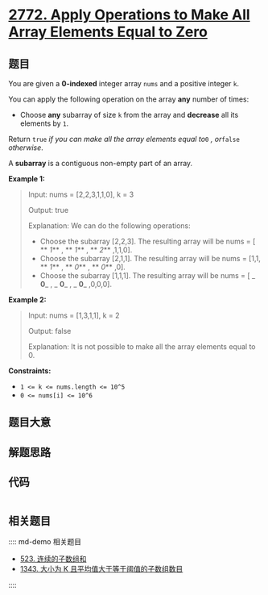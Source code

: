 # [2772. Apply Operations to Make All Array Elements Equal to Zero](https://leetcode.com/problems/apply-operations-to-make-all-array-elements-equal-to-zero/)

## 题目

You are given a **0-indexed** integer array `nums` and a positive integer `k`.

You can apply the following operation on the array **any** number of times:

- Choose **any** subarray of size `k` from the array and **decrease** all its elements by `1`.

Return `true` _if you can make all the array elements equal to_`0` _,
or_`false` _otherwise_.

A **subarray** is a contiguous non-empty part of an array.

**Example 1:**

> Input: nums = [2,2,3,1,1,0], k = 3
>
> Output: true
>
> Explanation: We can do the following operations:
>
> - Choose the subarray [2,2,3]. The resulting array will be nums = [ ** _1_** , ** _1_** , ** _2_** ,1,1,0].
> - Choose the subarray [2,1,1]. The resulting array will be nums = [1,1, ** _1_** , ** _0_** , ** _0_** ,0].
> - Choose the subarray [1,1,1]. The resulting array will be nums = [ _ **0**_ , _ **0**_ , _ **0**_ ,0,0,0].

**Example 2:**

> Input: nums = [1,3,1,1], k = 2
>
> Output: false
>
> Explanation: It is not possible to make all the array elements equal to 0.

**Constraints:**

- `1 <= k <= nums.length <= 10^5`
- `0 <= nums[i] <= 10^6`

## 题目大意

## 解题思路

## 代码

```javascript

```

## 相关题目

:::: md-demo 相关题目

- [523. 连续的子数组和](https://leetcode.com/problems/continuous-subarray-sum)
- [1343. 大小为 K 且平均值大于等于阈值的子数组数目](https://leetcode.com/problems/number-of-sub-arrays-of-size-k-and-average-greater-than-or-equal-to-threshold)

::::
